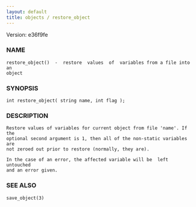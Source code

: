 ```yaml
---
layout: default
title: objects / restore_object
---
```


Version: e36f9fe




### NAME
    restore_object()  -  restore  values  of  variables from a file into an
    object


### SYNOPSIS
    int restore_object( string name, int flag );


### DESCRIPTION
    Restore values of variables for current object from file 'name'. If the
    optional second argument is 1, then all of the non-static variables are
    not zeroed out prior to restore (normally, they are).

    In the case of an error, the affected variable will be  left  untouched
    and an error given.


### SEE ALSO
    save_object(3)



